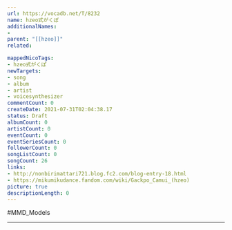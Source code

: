 ```yaml
---
url: https://vocadb.net/T/8232
name: hzeo式がくぽ
additionalNames: 
- 
parent: "[[hzeo]]"
related:

mappedNicoTags:
- hzeo式がくぽ
newTargets:
- song
- album
- artist
- voicesynthesizer
commentCount: 0
createDate: 2021-07-31T02:04:38.17
status: Draft
albumCount: 0
artistCount: 0
eventCount: 0
eventSeriesCount: 0
followerCount: 0
songListCount: 0
songCount: 26
links: 
- http://nonbirimattari721.blog.fc2.com/blog-entry-18.html
- https://mikumikudance.fandom.com/wiki/Gackpo_Camui_(hzeo)
picture: true
descriptionLength: 0
---
```


#MMD_Models



---

